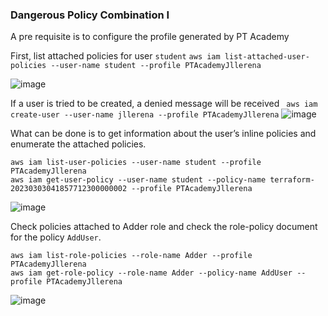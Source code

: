 ### Dangerous Policy Combination I

A pre requisite is to configure the profile generated by PT Academy

First, list attached policies for user `student` `aws iam list-attached-user-policies --user-name student --profile PTAcademyJllerena`

![image](https://user-images.githubusercontent.com/46797181/222631607-91c607e2-d4f8-44d0-b2a0-69bc1ae83bf7.png)

If a user is tried to be created, a denied message will be received ` aws iam create-user --user-name jllerena --profile PTAcademyJllerena`
![image](https://user-images.githubusercontent.com/46797181/222631842-3b8ccab1-7e4b-4419-b1d9-d56a74e7a51b.png)

What can be done is to get information about the user’s inline policies and enumerate the attached policies.
```
aws iam list-user-policies --user-name student --profile PTAcademyJllerena
aws iam get-user-policy --user-name student --policy-name terraform-20230303041857712300000002 --profile PTAcademyJllerena

```
![image](https://user-images.githubusercontent.com/46797181/222632349-d106b9f1-db58-4a55-8206-2d3f93e537c8.png)

Check policies attached to Adder role and check the role-policy document for the policy `AddUser`.

```
aws iam list-role-policies --role-name Adder --profile PTAcademyJllerena
aws iam get-role-policy --role-name Adder --policy-name AddUser --profile PTAcademyJllerena

```
![image](https://user-images.githubusercontent.com/46797181/222633923-83a1ecab-e304-4a5c-8b57-d620720a7aba.png)




